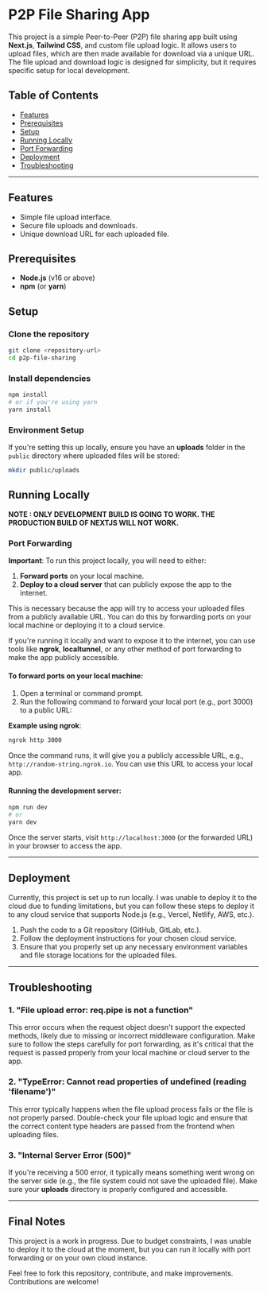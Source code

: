 
# P2P File Sharing App

This project is a simple Peer-to-Peer (P2P) file sharing app built using **Next.js**, **Tailwind CSS**, and custom file upload logic. It allows users to upload files, which are then made available for download via a unique URL. The file upload and download logic is designed for simplicity, but it requires specific setup for local development.

## Table of Contents
- [Features](#features)
- [Prerequisites](#prerequisites)
- [Setup](#setup)
- [Running Locally](#running-locally)
- [Port Forwarding](#port-forwarding)
- [Deployment](#deployment)
- [Troubleshooting](#troubleshooting)

---

## Features
- Simple file upload interface.
- Secure file uploads and downloads.
- Unique download URL for each uploaded file.

## Prerequisites
- **Node.js** (v16 or above)
- **npm** (or **yarn**)

## Setup

### Clone the repository

```bash
git clone <repository-url>
cd p2p-file-sharing
```

### Install dependencies

```bash
npm install
# or if you're using yarn
yarn install
```

### Environment Setup

If you're setting this up locally, ensure you have an **uploads** folder in the `public` directory where uploaded files will be stored:

```bash
mkdir public/uploads
```

## Running Locally

**NOTE : ONLY DEVELOPMENT BUILD IS GOING TO WORK. THE PRODUCTION BUILD OF NEXTJS WILL NOT WORK.**

### Port Forwarding

**Important**: To run this project locally, you will need to either:
1. **Forward ports** on your local machine.
2. **Deploy to a cloud server** that can publicly expose the app to the internet.

This is necessary because the app will try to access your uploaded files from a publicly available URL. You can do this by forwarding ports on your local machine or deploying it to a cloud service.

If you're running it locally and want to expose it to the internet, you can use tools like **ngrok**, **localtunnel**, or any other method of port forwarding to make the app publicly accessible.

#### To forward ports on your local machine:
1. Open a terminal or command prompt.
2. Run the following command to forward your local port (e.g., port 3000) to a public URL:

**Example using ngrok**:
```bash
ngrok http 3000
```

Once the command runs, it will give you a publicly accessible URL, e.g., `http://random-string.ngrok.io`. You can use this URL to access your local app.

#### Running the development server:

```bash
npm run dev
# or
yarn dev
```

Once the server starts, visit `http://localhost:3000` (or the forwarded URL) in your browser to access the app.

---

## Deployment

Currently, this project is set up to run locally. I was unable to deploy it to the cloud due to funding limitations, but you can follow these steps to deploy it to any cloud service that supports Node.js (e.g., Vercel, Netlify, AWS, etc.).

1. Push the code to a Git repository (GitHub, GitLab, etc.).
2. Follow the deployment instructions for your chosen cloud service.
3. Ensure that you properly set up any necessary environment variables and file storage locations for the uploaded files.

---

## Troubleshooting

### 1. "File upload error: req.pipe is not a function"

This error occurs when the request object doesn't support the expected methods, likely due to missing or incorrect middleware configuration. Make sure to follow the steps carefully for port forwarding, as it's critical that the request is passed properly from your local machine or cloud server to the app.

### 2. "TypeError: Cannot read properties of undefined (reading 'filename')"

This error typically happens when the file upload process fails or the file is not properly parsed. Double-check your file upload logic and ensure that the correct content type headers are passed from the frontend when uploading files.

### 3. "Internal Server Error (500)"

If you're receiving a 500 error, it typically means something went wrong on the server side (e.g., the file system could not save the uploaded file). Make sure your **uploads** directory is properly configured and accessible.

---

## Final Notes

This project is a work in progress. Due to budget constraints, I was unable to deploy it to the cloud at the moment, but you can run it locally with port forwarding or on your own cloud instance.

Feel free to fork this repository, contribute, and make improvements. Contributions are welcome!
